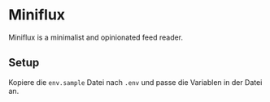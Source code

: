# Miniflux

Miniflux is a minimalist and opinionated feed reader.

## Setup

Kopiere die `env.sample` Datei nach `.env` und passe die Variablen in der Datei an.

